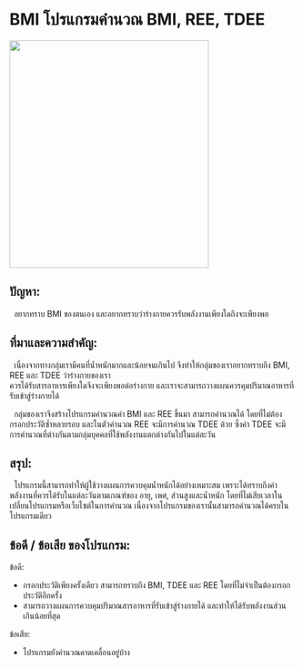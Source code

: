 BMI โปรแกรมคำนวณ BMI, REE, TDEE
======

<img src="https://www.bangpakokhospital.com/upload/P1701310041-FB-%E0%B8%82%E0%B8%99%E0%B8%B2%E0%B8%94-900x900-%E0%B9%80%E0%B8%A3%E0%B8%B7%E0%B9%88%E0%B8%AD%E0%B8%87-%E0%B8%84%E0%B8%B8%E0%B8%93%E0%B9%80%E0%B8%82%E0%B9%89%E0%B8%B2%E0%B8%82%E0%B9%88%E0%B8%B2%E0%B8%A2%E0%B9%80%E0%B8%9B%E0%B9%87%E0%B8%99%E0%B9%82%E0%B8%A3%E0%B8%84%E0%B8%AD%E0%B9%89%E0%B8%A7%E0%B8%99%E0%B8%AB%E0%B8%A3%E0%B8%B7%E0%B8%AD%E0%B9%80%E0%B8%9B%E0%B8%A5%E0%B9%88%E0%B8%B2-!!!-2.JPG" width="350" height="400"	>

## ปัญหา:

&nbsp;&nbsp;อยากทราบ BMI ของตนเอง และอยากทราบว่าร่างกายควรรับพลังงานเพียงใดถึงจะเพียงพอ

## ที่มาและความสำคัญ:

&nbsp;&nbsp;เนื่องจากทางกลุ่มเรามีคนที่น้ำหนักมากและน้อยจนเกินไป จึงทำให้กลุ่มของเราอยากทราบถึง BMI, REE และ TDEE ว่าร่างกายของเรา<br>ควรได้รับสารอาหารเพียงใดจึงจะเพียงพอต่อร่างกาย และเราจะสามารถวางแผนควรคุมปริมาณอาหารที่รับเข้าสู่ร่างกายได้<br>
 
&nbsp;&nbsp;กลุ่มของเราจึงสร้างโปรแกรมคำนวณค่า BMI และ REE ขึ้นมา สามารถคำนวณได้ โดยที่ไม่ต้องกรอกประวัติซ้ำหลายรอบ และในตัวคำนวณ REE จะมีการคำนวณ TDEE ด้วย ซึ่งค่า TDEE จะมีการคำนวณที่ต่างกันตามกลุ่มบุคคลที่ใช้พลังงานแตกต่างกันไปในแต่ละวัน

## สรุป:

&nbsp;&nbsp;โปรแกรมนี้สามารถทำให้ผู้ใช้วางแผนการควบคุมน้ำหนักได้อย่างเหมาะสม เพราะได้ทราบถึงค่าพลังงานที่ควรได้รับในแต่ละวันตามเกณฑ์ของ อายุ, เพศ, ส่วนสูงและน้ำหนัก โดยที่ไม่เสียเวลาในเปลี่ยนโปรแกรมหรือเว็บไซต์ในการคำนวณ เนื่องจากโปรแกรมของเรานั้นสามารถคำนวณได้ครบในโปรแกรมเดียว

## ข้อดี / ข้อเสีย ของโปรแกรม:

ข้อดี:

  * กรอกประวัติเพียงครั้งเดียว สามารถทราบถึง BMI, TDEE และ REE โดยที่ไม่จำเป็นต้องกรอกประวัติอีกครั้ง
  * สามารถวางแผนการควบคุมปริมาณสารอาหารที่รับเข้าสู่ร่างกายได้ และทำให้ได้รับพลังงานส่วนเกินน้อยที่สุด

ข้อเสีย:

  * โปรแกรมยังคำนวณคาดเคลื่อนอยู่บ้าง
